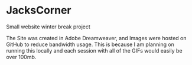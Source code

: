 # JacksCorner
Small website winter break project

The Site was created in Adobe Dreamweaver, and Images were hosted on GitHub to reduce bandwidth usage. This is because I am planning on running this locally and each session with all of the GIFs would easily be over 100mb.
